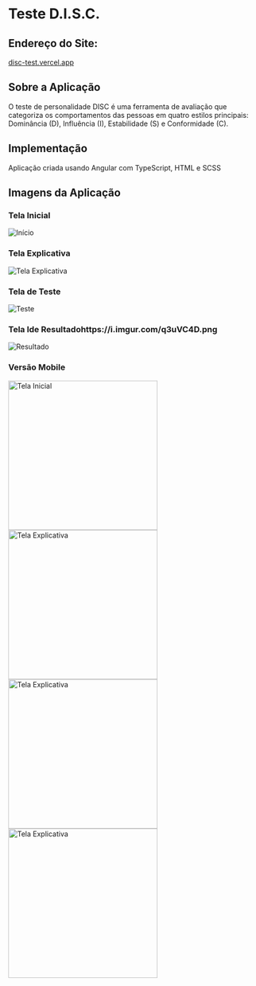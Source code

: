 # Teste D.I.S.C.

## Endereço do Site: 

[disc-test.vercel.app](https://disc-test.vercel.app/)

## Sobre a Aplicação

O teste de personalidade DISC é uma ferramenta de avaliação que categoriza os comportamentos das pessoas em quatro estilos principais: Dominância (D), Influência (I), Estabilidade (S) e Conformidade (C).

## Implementação

Aplicação criada usando Angular com TypeScript, HTML e SCSS

## Imagens da Aplicação

### Tela Inicial

![Início](https://i.imgur.com/dO136RA.png)

### Tela Explicativa
![Tela Explicativa](https://i.imgur.com/q3uVC4D.png)

### Tela de Teste
![Teste](https://i.imgur.com/P7t0pWM.png)

### Tela Ide Resultadohttps://i.imgur.com/q3uVC4D.png

![Resultado](https://i.imgur.com/6YMkxAv.png)

### Versão Mobile

<img src="https://i.imgur.com/6tSW9Ny.png" alt="Tela Inicial" width="300"> <img src="https://i.imgur.com/q3uVC4D.png" alt="Tela Explicativa" width="300"> <img src="https://i.imgur.com/P7t0pWM.png" alt="Tela Explicativa" width="300"> <img src="https://i.imgur.com/6YMkxAv.png" alt="Tela Explicativa" width="300">



